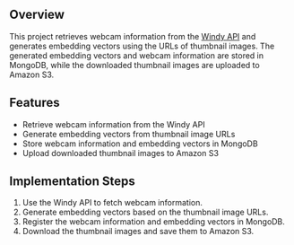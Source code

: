 ## Overview

This project retrieves webcam information from the [Windy API](https://api.windy.com/webcams) and generates embedding vectors using the URLs of thumbnail images. The generated embedding vectors and webcam information are stored in MongoDB, while the downloaded thumbnail images are uploaded to Amazon S3.

## Features

- Retrieve webcam information from the Windy API
- Generate embedding vectors from thumbnail image URLs
- Store webcam information and embedding vectors in MongoDB
- Upload downloaded thumbnail images to Amazon S3

## Implementation Steps

1. Use the Windy API to fetch webcam information.
2. Generate embedding vectors based on the thumbnail image URLs.
3. Register the webcam information and embedding vectors in MongoDB.
4. Download the thumbnail images and save them to Amazon S3.
